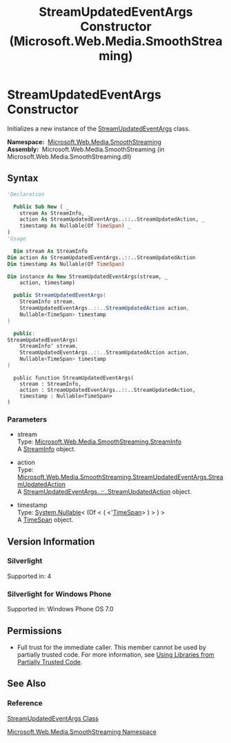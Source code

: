 ﻿---
title: StreamUpdatedEventArgs Constructor  (Microsoft.Web.Media.SmoothStreaming)
TOCTitle: StreamUpdatedEventArgs Constructor
ms:assetid: M:Microsoft.Web.Media.SmoothStreaming.StreamUpdatedEventArgs.#ctor(Microsoft.Web.Media.SmoothStreaming.StreamInfo,Microsoft.Web.Media.SmoothStreaming.StreamUpdatedEventArgs.StreamUpdatedAction,System.Nullable{System.TimeSpan})
ms:mtpsurl: https://msdn.microsoft.com/en-us/library/microsoft.web.media.smoothstreaming.streamupdatedeventargs.streamupdatedeventargs(v=VS.90)
ms:contentKeyID: 31469317
ms.date: 05/02/2012
mtps_version: v=VS.90
f1_keywords:
- Microsoft.Web.Media.SmoothStreaming.StreamUpdatedEventArgs.#ctor
- Microsoft.Web.Media.SmoothStreaming.StreamUpdatedEventArgs.StreamUpdatedEventArgs
dev_langs:
- csharp
- jscript
- vb
- cpp
api_location:
- Microsoft.Web.Media.SmoothStreaming.dll
api_name:
- Microsoft.Web.Media.SmoothStreaming.StreamUpdatedEventArgs..ctor
api_type:
- Managed
topic_type:
- apiref
- kbSyntax
product_family_name: VS
ROBOTS: INDEX,FOLLOW
---

# StreamUpdatedEventArgs Constructor

Initializes a new instance of the [StreamUpdatedEventArgs](streamupdatedeventargs-class-microsoft-web-media-smoothstreaming_1.md) class.

**Namespace:**  [Microsoft.Web.Media.SmoothStreaming](microsoft-web-media-smoothstreaming-namespace_1.md)  
**Assembly:**  Microsoft.Web.Media.SmoothStreaming (in Microsoft.Web.Media.SmoothStreaming.dll)

## Syntax

```vb
'Declaration

  Public Sub New ( _
    stream As StreamInfo, _
    action As StreamUpdatedEventArgs..::..StreamUpdatedAction, _
    timestamp As Nullable(Of TimeSpan) _
)
'Usage

  Dim stream As StreamInfo
Dim action As StreamUpdatedEventArgs..::..StreamUpdatedAction
Dim timestamp As Nullable(Of TimeSpan)

Dim instance As New StreamUpdatedEventArgs(stream, _
    action, timestamp)
```

```csharp
  public StreamUpdatedEventArgs(
    StreamInfo stream,
    StreamUpdatedEventArgs..::..StreamUpdatedAction action,
    Nullable<TimeSpan> timestamp
)
```

```cpp
  public:
StreamUpdatedEventArgs(
    StreamInfo^ stream, 
    StreamUpdatedEventArgs..::..StreamUpdatedAction action, 
    Nullable<TimeSpan> timestamp
)
```

```jscript
  public function StreamUpdatedEventArgs(
    stream : StreamInfo, 
    action : StreamUpdatedEventArgs..::..StreamUpdatedAction, 
    timestamp : Nullable<TimeSpan>
)
```

### Parameters

  - stream  
    Type: [Microsoft.Web.Media.SmoothStreaming.StreamInfo](streaminfo-class-microsoft-web-media-smoothstreaming_1.md)  
    A [StreamInfo](streaminfo-class-microsoft-web-media-smoothstreaming_1.md) object.  

<!-- end list -->

  - action  
    Type: [Microsoft.Web.Media.SmoothStreaming.StreamUpdatedEventArgs.StreamUpdatedAction](streamupdatedeventargs-streamupdatedaction-enumeration-microsoft-web-media-smoothstreaming_1.md)  
    A [StreamUpdatedEventArgs..::..StreamUpdatedAction](streamupdatedeventargs-streamupdatedaction-enumeration-microsoft-web-media-smoothstreaming_1.md) object.  

<!-- end list -->

  - timestamp  
    Type: [System.Nullable](https://msdn.microsoft.com/library/b3h38hb0)\< (Of \< ( \<'[TimeSpan](https://msdn.microsoft.com/library/269ew577)\> ) \> ) \>  
    A [TimeSpan](https://msdn.microsoft.com/library/269ew577) object.  

## Version Information

### Silverlight

Supported in: 4  

### Silverlight for Windows Phone

Supported in: Windows Phone OS 7.0  

## Permissions

  - Full trust for the immediate caller. This member cannot be used by partially trusted code. For more information, see [Using Libraries from Partially Trusted Code](https://msdn.microsoft.com/library/8skskf63).

## See Also

### Reference

[StreamUpdatedEventArgs Class](streamupdatedeventargs-class-microsoft-web-media-smoothstreaming_1.md)

[Microsoft.Web.Media.SmoothStreaming Namespace](microsoft-web-media-smoothstreaming-namespace_1.md)

